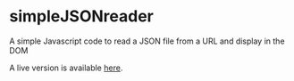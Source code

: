 # simpleJSONreader
A simple Javascript code to read a JSON file from a URL and display in the DOM

A live version is available [here](https://ageller.github.io/simpleJSONreader/).
